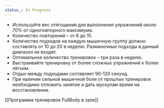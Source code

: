 ```yaml
---
status_: In Progress
---
```

- Используйте вес отягощения для выполнения упражнений около 70% от одноповторного максимума.
- Количество повторений – от 6 до 15.
- Количество подходов на каждую мышечную группу должно составлять от 10 до 20 в неделю. Разминочные подходы в данный диапазон не входят.
- Оптимальное количество тренировок – три раза в неделю.
- Выстраивайте тренировку от более сложных упражнений к более лёгким.
- Отдых между подходами составляет 90-120 секунд.
- При наличии сильной мышечной боли от прошлых тренировок необходимо отложить занятие и дать мускулам время на восстановление.

[[Программа тренировок FullBody в зале]]